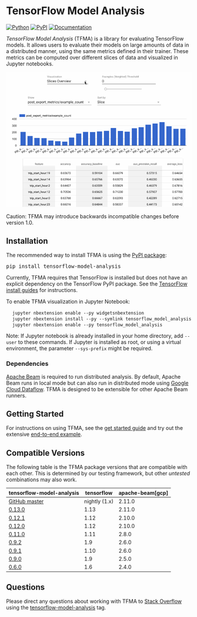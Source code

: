 <!-- See: www.tensorflow.org/tfx/model_analysis/ -->

# TensorFlow Model Analysis

[![Python](https://img.shields.io/pypi/pyversions/tensorflow-model-analysis.svg?style=plastic)](https://github.com/tensorflow/model-analysis)
[![PyPI](https://badge.fury.io/py/tensorflow-model-analysis.svg)](https://badge.fury.io/py/tensorflow-model-analysis)
[![Documentation](https://img.shields.io/badge/api-reference-blue.svg)](https://www.tensorflow.org/tfx/model_analysis/api_docs/python/tfma)

*TensorFlow Model Analysis* (TFMA) is a library for evaluating TensorFlow models.
It allows users to evaluate their models on large amounts of data in a
distributed manner, using the same metrics defined in their trainer. These
metrics can be computed over different slices of data and visualized in Jupyter
notebooks.

![TFMA Slicing Metrics Browser](https://raw.githubusercontent.com/tensorflow/model-analysis/master/g3doc/images/tfma-slicing-metrics-browser.gif)

Caution: TFMA may introduce backwards incompatible changes before version 1.0.

## Installation

The recommended way to install TFMA is using the
[PyPI package](https://pypi.org/project/tensorflow-model-analysis/):

<pre class="devsite-terminal devsite-click-to-copy">
pip install tensorflow-model-analysis
</pre>

Currently, TFMA requires that TensorFlow is installed but does not have an
explicit dependency on the TensorFlow PyPI package. See the
[TensorFlow install guides](https://www.tensorflow.org/install/) for instructions.

To enable TFMA visualization in Jupyter Notebook:

<pre class="prettyprint">
  <code class="devsite-terminal">jupyter nbextension enable --py widgetsnbextension</code>
  <code class="devsite-terminal">jupyter nbextension install --py --symlink tensorflow_model_analysis</code>
  <code class="devsite-terminal">jupyter nbextension enable --py tensorflow_model_analysis</code>
</pre>

Note: If Jupyter notebook is already installed in your home directory, add
`--user` to these commands. If Jupyter is installed as root, or using a virtual
environment, the parameter `--sys-prefix` might be required.

### Dependencies

[Apache Beam](https://beam.apache.org/) is required to run distributed analysis.
By default, Apache Beam runs in local mode but can also run in distributed mode
using [Google Cloud Dataflow](https://cloud.google.com/dataflow/). TFMA is
designed to be extensible for other Apache Beam runners.

## Getting Started

For instructions on using TFMA, see the [get started
guide](https://github.com/tensorflow/model-analysis/blob/master/g3doc/get_started.md) and try out
the extensive [end-to-end example](https://github.com/tensorflow/tfx/blob/master/tfx/examples/chicago_taxi/README.md).

## Compatible Versions

The following table is the TFMA package versions that are compatible with each
other. This is determined by our testing framework, but other *untested*
combinations may also work.

|tensorflow-model-analysis                                                           |tensorflow    |apache-beam[gcp]|
|------------------------------------------------------------------------------------|--------------|----------------|
|[GitHub master](https://github.com/tensorflow/model-analysis/blob/master/RELEASE.md)|nightly (1.x) |2.11.0          |
|[0.13.0](https://github.com/tensorflow/model-analysis/blob/v0.13.0/RELEASE.md)      |1.13          |2.11.0          |
|[0.12.1](https://github.com/tensorflow/model-analysis/blob/v0.12.1/RELEASE.md)      |1.12          |2.10.0          |
|[0.12.0](https://github.com/tensorflow/model-analysis/blob/v0.12.0/RELEASE.md)      |1.12          |2.10.0          |
|[0.11.0](https://github.com/tensorflow/model-analysis/blob/v0.11.0/RELEASE.md)      |1.11          |2.8.0           |
|[0.9.2](https://github.com/tensorflow/model-analysis/blob/v0.9.2/RELEASE.md)        |1.9           |2.6.0           |
|[0.9.1](https://github.com/tensorflow/model-analysis/blob/v0.9.1/RELEASE.md)        |1.10          |2.6.0           |
|[0.9.0](https://github.com/tensorflow/model-analysis/blob/v0.9.0/RELEASE.md)        |1.9           |2.5.0           |
|[0.6.0](https://github.com/tensorflow/model-analysis/blob/v0.6.0/RELEASE.md)        |1.6           |2.4.0           |

## Questions

Please direct any questions about working with TFMA to
[Stack Overflow](https://stackoverflow.com) using the
[tensorflow-model-analysis](https://stackoverflow.com/questions/tagged/tensorflow-model-analysis)
tag.
